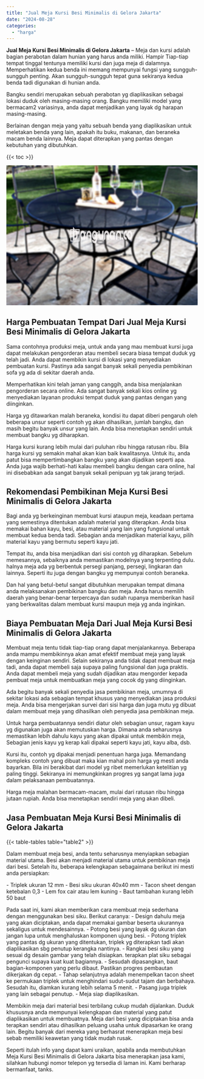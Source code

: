 ```yaml
---
title: "Jual Meja Kursi Besi Minimalis di Gelora Jakarta"
date: "2024-08-28"
categories: 
  - "harga"
---
```


**Jual Meja Kursi Besi Minimalis di Gelora Jakarta** – Meja dan kursi adalah bagian perabotan dalam hunian yang harus anda miliki. Hampir Tiap-tiap tempat tinggal tentunya memiliki kursi dan juga meja di dalamnya. Memperhatikan kedua benda ini memang mempunyai fungsi yang sungguh-sungguh penting. Akan sungguh-sungguh tepat guna sekiranya kedua benda tadi digunakan di hunian anda.

Bangku sendiri merupakan sebuah perabotan yg diaplikasikan sebagai lokasi duduk oleh masing-masing orang. Bangku memiliki model yang bermacam2 variasinya, anda dapat menjadikan yang layak dg harapan masing-masing.

Berlainan dengan meja yang yaitu sebuah benda yang diaplikasikan untuk meletakan benda yang lain, apakah itu buku, makanan, dan beraneka macam benda lainnya. Meja dapat diterapkan yang pantas dengan kebutuhan yang dibutuhkan.

{{< toc >}}

![Jual Meja Kursi Besi Minimalis di Gelora Jakarta](/images/jual-meja-besi-murah27.png)

## Harga Pembuatan Tempat Dari Jual Meja Kursi Besi Minimalis di Gelora Jakarta

Sama contohnya produksi meja, untuk anda yang mau membuat kursi juga dapat melakukan pengorderan atau membeli secara biasa tempat duduk yg telah jadi. Anda dapat membikin kursi di lokasi yang menyediakan pembuatan kursi. Pastinya ada sangat banyak sekali penyedia pembikinan sofa yg ada di sekitar daerah anda.

Memperhatikan kini telah jaman yang canggih, anda bisa menjalankan pengorderan secara online. Ada sangat banyak sekali kios online yg menyediakan layanan produksi tempat duduk yang pantas dengan yang diinginkan.

Harga yg ditawarkan malah beraneka, kondisi itu dapat diberi pengaruh oleh beberapa unsur seperti contoh yg akan dihasilkan, jumlah bangku, dan masih begitu banyak unsur yang lain. Anda bisa menetapkan sendiri untuk membuat bangku yg diharapkan.

Harga kursi kurang lebih mulai dari puluhan ribu hingga ratusan ribu. Bila harga kursi yg semakin mahal akan kian baik kwalitasnya. Untuk itu, anda patut bisa mempertimbangkan bangku yang akan dijadikan seperti apa. Anda juga wajib berhati-hati kalau membeli bangku dengan cara online, hal ini disebabkan ada sangat banyak sekali penipuan yg tak jarang terjadi.

## Rekomendasi Pembikinan Meja Kursi Besi Minimalis di Gelora Jakarta

Bagi anda yg berkeinginan membuat kursi ataupun meja, keadaan pertama yang semestinya ditentukan adalah material yang diterapkan. Anda bisa memakai bahan kayu, besi, atau material yang lain yang fungsional untuk membuat kedua benda tadi. Sebagian anda menjadikan material kayu, pilih material kayu yang bermutu seperti kayu jati.

Tempat itu, anda bisa menjadikan dari sisi contoh yg diharapkan. Sebelum memesannya, sebaiknya anda memastikan modelnya yang terpenting dulu. halnya meja ada yg berbentuk persegi panjang, persegi, lingkaran dan lainnya. Seperti itu juga dengan bangku yg mempunyai contoh beraneka.

Dan hal yang betul-betul sangat dibutuhkan merupakan tempat dimana anda melaksanakan pembikinan bangku dan meja. Anda harus memilih daerah yang benar-benar terpercaya dan sudah rupanya memberikan hasil yang berkwalitas dalam membuat kursi maupun meja yg anda inginkan.

## Biaya Pembuatan Meja Dari Jual Meja Kursi Besi Minimalis di Gelora Jakarta

Membuat meja tentu tidak tiap-tiap orang dapat menjalankannya. Beberapa anda mampu membikinnya akan amat efektif membuat meja yang layak dengan keinginan sendiri. Selain sekiranya anda tidak dapat membuat meja tadi, anda dapat membeli saja supaya paling fungsional dan juga praktis. Anda dapat membeli meja yang sudah dijadikan atau mengorder kepada pembuat meja untuk membuatkan meja yang cocok dg yang diinginkan.

Ada begitu banyak sekali penyedia jasa pembikinan meja, umumnya di sekitar lokasi ada sebagian tempat khusus yang menyediakan jasa produksi meja. Anda bisa mengerjakan survei dari sisi harga dan juga mutu yg dibuat dalam membuat meja yang dihasilkan oleh penyedia jasa pembikinan meja.

Untuk harga pembuatannya sendiri diatur oleh sebagian unsur, ragam kayu yg digunakan juga akan memutuskan harga. Dimana anda seharusnya memastikan lebih dahulu kayu yang akan dipakai untuk membikin meja, Sebagian jenis kayu yg kerap kali dipakai seperti kayu jati, kayu alba, dsb.

Kursi itu, contoh yg dipakai menjadi penentuan harga juga. Memandang kompleks contoh yang dibuat maka kian mahal poin harga yg mesti anda bayarkan. Bila ini berakibat dari model yg ribet memerlukan ketelitian yg paling tinggi. Sekiranya ini memungkinkan progres yg sangat lama juga dalam pelaksanaan pembuatannya.

Harga meja malahan bermacam-macam, mulai dari ratusan ribu hingga jutaan rupiah. Anda bisa menetapkan sendiri meja yang akan dibeli.

## Jasa Pembuatan Meja Kursi Besi Minimalis di Gelora Jakarta

{{< table-tables table="table2" >}}

Dalam membuat meja besi, anda tentu seharusnya menyiapkan sebagian material utama. Besi akan menjadi material utama untuk pembikinan meja dari besi. Setelah itu, beberapa kelengkapan sebagaimana berikut ini mesti anda persiapkan:

\- Triplek ukuran 12 mm - Besi siku ukuran 40x40 mm - Tacon sheet dengan ketebalan 0,3 - Lem fox cair atau lem kuning - Baut tambahan kurang lebih 50 baut

Pada saat ini, kami akan memberikan cara membuat meja sederhana dengan menggunakan besi siku. Berikut caranya: - Design dahulu meja yang akan diciptakan, anda dapat memakai gambar beserta ukurannya sekaligus untuk mendesainnya. - Potong besi yang layak dg ukuran dan jangan lupa untuk menghaluskan komponen ujung besi. - Potong triplek yang pantas dg ukuran yang ditentukan, triplek yg diterapkan tadi akan diaplikasikan sbg penutup kerangka nantinya. - Rangkai besi siku yang sesuai dg desain gambar yang telah disiapkan. terapkan plat siku sebagai pengunci supaya kuat kuat bagiannya. - Sesudah dipasangkan, baut bagian-komponen yang perlu dibaut. Pastikan progres pembautan dikerjakan dg cepat. - Tahap selanjutnya adalah menempelkan tacon sheet ke permukaan triplek untuk menghindari sudut-sudut tajam dan berbahaya. Sesudah itu, diamkan kurang lebih selama 5 menit. - Pasang juga triplek yang lain sebagai penutup. - Meja siap diaplikasikan.

Membikin meja dari material besi terbilang cukup mudah dijalankan. Duduk khususnya anda mempunyai kelengkapan dan material yang patut diaplikasikan untuk membuatnya. Meja dari besi yang diciptakan bisa anda terapkan sendiri atau dihasilkan peluang usaha untuk dipasarkan ke orang lain. Begitu banyak dari mereka yang berhasrat menerapkan meja besi sebab memiliki keawetan yang tidak mudah rusak.

Seperti itulah info yang dapat kami uraikan, apabila anda membutuhkan Meja Kursi Besi Minimalis di Gelora Jakarta bisa menerapkan jasa kami, silahkan hubungi nomor telepon yg tersedia di laman ini. Kami berharap bermanfaat, tanks.

